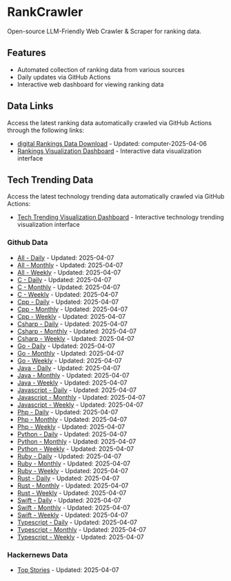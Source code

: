 # RankCrawler

Open-source LLM-Friendly Web Crawler & Scraper for ranking data.

## Features

* Automated collection of ranking data from various sources
* Daily updates via GitHub Actions
* Interactive web dashboard for viewing ranking data


## Data Links

Access the latest ranking data automatically crawled via GitHub Actions through the following links:

* [digital Rankings Data Download](https://github.com/chenjy16/RankCrawler/blob/main/data/1688/digital_computer_2025-04-06.json) - Updated: computer-2025-04-06
* [Rankings Visualization Dashboard](https://chenjy16.github.io/RankCrawler/1688_rankings.html) - Interactive data visualization interface




## Tech Trending Data

Access the latest technology trending data automatically crawled via GitHub Actions:

* [Tech Trending Visualization Dashboard](https://chenjy16.github.io/RankCrawler/tech_trending.html) - Interactive technology trending visualization interface

### Github Data

* [All - Daily](https://github.com/chenjy16/RankCrawler/blob/main/data/github/github_all_daily_2025-04-07.json) - Updated: 2025-04-07
* [All - Monthly](https://github.com/chenjy16/RankCrawler/blob/main/data/github/github_all_monthly_2025-04-07.json) - Updated: 2025-04-07
* [All - Weekly](https://github.com/chenjy16/RankCrawler/blob/main/data/github/github_all_weekly_2025-04-07.json) - Updated: 2025-04-07
* [C - Daily](https://github.com/chenjy16/RankCrawler/blob/main/data/github/github_c_daily_2025-04-07.json) - Updated: 2025-04-07
* [C - Monthly](https://github.com/chenjy16/RankCrawler/blob/main/data/github/github_c_monthly_2025-04-07.json) - Updated: 2025-04-07
* [C - Weekly](https://github.com/chenjy16/RankCrawler/blob/main/data/github/github_c_weekly_2025-04-07.json) - Updated: 2025-04-07
* [Cpp - Daily](https://github.com/chenjy16/RankCrawler/blob/main/data/github/github_cpp_daily_2025-04-07.json) - Updated: 2025-04-07
* [Cpp - Monthly](https://github.com/chenjy16/RankCrawler/blob/main/data/github/github_cpp_monthly_2025-04-07.json) - Updated: 2025-04-07
* [Cpp - Weekly](https://github.com/chenjy16/RankCrawler/blob/main/data/github/github_cpp_weekly_2025-04-07.json) - Updated: 2025-04-07
* [Csharp - Daily](https://github.com/chenjy16/RankCrawler/blob/main/data/github/github_csharp_daily_2025-04-07.json) - Updated: 2025-04-07
* [Csharp - Monthly](https://github.com/chenjy16/RankCrawler/blob/main/data/github/github_csharp_monthly_2025-04-07.json) - Updated: 2025-04-07
* [Csharp - Weekly](https://github.com/chenjy16/RankCrawler/blob/main/data/github/github_csharp_weekly_2025-04-07.json) - Updated: 2025-04-07
* [Go - Daily](https://github.com/chenjy16/RankCrawler/blob/main/data/github/github_go_daily_2025-04-07.json) - Updated: 2025-04-07
* [Go - Monthly](https://github.com/chenjy16/RankCrawler/blob/main/data/github/github_go_monthly_2025-04-07.json) - Updated: 2025-04-07
* [Go - Weekly](https://github.com/chenjy16/RankCrawler/blob/main/data/github/github_go_weekly_2025-04-07.json) - Updated: 2025-04-07
* [Java - Daily](https://github.com/chenjy16/RankCrawler/blob/main/data/github/github_java_daily_2025-04-07.json) - Updated: 2025-04-07
* [Java - Monthly](https://github.com/chenjy16/RankCrawler/blob/main/data/github/github_java_monthly_2025-04-07.json) - Updated: 2025-04-07
* [Java - Weekly](https://github.com/chenjy16/RankCrawler/blob/main/data/github/github_java_weekly_2025-04-07.json) - Updated: 2025-04-07
* [Javascript - Daily](https://github.com/chenjy16/RankCrawler/blob/main/data/github/github_javascript_daily_2025-04-07.json) - Updated: 2025-04-07
* [Javascript - Monthly](https://github.com/chenjy16/RankCrawler/blob/main/data/github/github_javascript_monthly_2025-04-07.json) - Updated: 2025-04-07
* [Javascript - Weekly](https://github.com/chenjy16/RankCrawler/blob/main/data/github/github_javascript_weekly_2025-04-07.json) - Updated: 2025-04-07
* [Php - Daily](https://github.com/chenjy16/RankCrawler/blob/main/data/github/github_php_daily_2025-04-07.json) - Updated: 2025-04-07
* [Php - Monthly](https://github.com/chenjy16/RankCrawler/blob/main/data/github/github_php_monthly_2025-04-07.json) - Updated: 2025-04-07
* [Php - Weekly](https://github.com/chenjy16/RankCrawler/blob/main/data/github/github_php_weekly_2025-04-07.json) - Updated: 2025-04-07
* [Python - Daily](https://github.com/chenjy16/RankCrawler/blob/main/data/github/github_python_daily_2025-04-07.json) - Updated: 2025-04-07
* [Python - Monthly](https://github.com/chenjy16/RankCrawler/blob/main/data/github/github_python_monthly_2025-04-07.json) - Updated: 2025-04-07
* [Python - Weekly](https://github.com/chenjy16/RankCrawler/blob/main/data/github/github_python_weekly_2025-04-07.json) - Updated: 2025-04-07
* [Ruby - Daily](https://github.com/chenjy16/RankCrawler/blob/main/data/github/github_ruby_daily_2025-04-07.json) - Updated: 2025-04-07
* [Ruby - Monthly](https://github.com/chenjy16/RankCrawler/blob/main/data/github/github_ruby_monthly_2025-04-07.json) - Updated: 2025-04-07
* [Ruby - Weekly](https://github.com/chenjy16/RankCrawler/blob/main/data/github/github_ruby_weekly_2025-04-07.json) - Updated: 2025-04-07
* [Rust - Daily](https://github.com/chenjy16/RankCrawler/blob/main/data/github/github_rust_daily_2025-04-07.json) - Updated: 2025-04-07
* [Rust - Monthly](https://github.com/chenjy16/RankCrawler/blob/main/data/github/github_rust_monthly_2025-04-07.json) - Updated: 2025-04-07
* [Rust - Weekly](https://github.com/chenjy16/RankCrawler/blob/main/data/github/github_rust_weekly_2025-04-07.json) - Updated: 2025-04-07
* [Swift - Daily](https://github.com/chenjy16/RankCrawler/blob/main/data/github/github_swift_daily_2025-04-07.json) - Updated: 2025-04-07
* [Swift - Monthly](https://github.com/chenjy16/RankCrawler/blob/main/data/github/github_swift_monthly_2025-04-07.json) - Updated: 2025-04-07
* [Swift - Weekly](https://github.com/chenjy16/RankCrawler/blob/main/data/github/github_swift_weekly_2025-04-07.json) - Updated: 2025-04-07
* [Typescript - Daily](https://github.com/chenjy16/RankCrawler/blob/main/data/github/github_typescript_daily_2025-04-07.json) - Updated: 2025-04-07
* [Typescript - Monthly](https://github.com/chenjy16/RankCrawler/blob/main/data/github/github_typescript_monthly_2025-04-07.json) - Updated: 2025-04-07
* [Typescript - Weekly](https://github.com/chenjy16/RankCrawler/blob/main/data/github/github_typescript_weekly_2025-04-07.json) - Updated: 2025-04-07

### Hackernews Data

* [Top Stories](https://github.com/chenjy16/RankCrawler/blob/main/data/hackernews/hackernews_top_2025-04-07.json) - Updated: 2025-04-07


